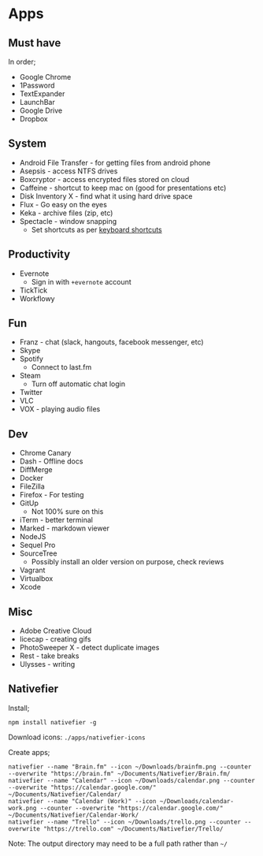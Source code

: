 Apps
====

Must have
---------

In order;

- Google Chrome
- 1Password
- TextExpander
- LaunchBar
- Google Drive
- Dropbox

System
------

- Android File Transfer - for getting files from android phone
- Asepsis - access NTFS drives
- Boxcryptor - access encrypted files stored on cloud
- Caffeine - shortcut to keep mac on (good for presentations etc)
- Disk Inventory X - find what it using hard drive space
- Flux - Go easy on the eyes
- Keka - archive files (zip, etc)
- Spectacle - window snapping
    - Set shortcuts as per [keyboard shortcuts](/misc/keyboard-shortcuts.md)

Productivity
------------

- Evernote
    - Sign in with `+evernote` account
- TickTick
- Workflowy

Fun
---

- Franz - chat (slack, hangouts, facebook messenger, etc)
- Skype
- Spotify
    - Connect to last.fm
- Steam
    - Turn off automatic chat login
- Twitter
- VLC
- VOX - playing audio files

Dev
---

- Chrome Canary
- Dash - Offline docs
- DiffMerge
- Docker
- FileZilla
- Firefox - For testing
- GitUp
    - Not 100% sure on this
- iTerm - better terminal
- Marked - markdown viewer
- NodeJS
- Sequel Pro
- SourceTree
    - Possibly install an older version on purpose, check reviews
- Vagrant
- Virtualbox
- Xcode

Misc
----

- Adobe Creative Cloud
- licecap - creating gifs
- PhotoSweeper X - detect duplicate images
- Rest - take breaks
- Ulysses - writing

Nativefier
----------

Install;

    npm install nativefier -g

Download icons: `./apps/nativefier-icons`

Create apps;

    nativefier --name "Brain.fm" --icon ~/Downloads/brainfm.png --counter --overwrite "https://brain.fm" ~/Documents/Nativefier/Brain.fm/
    nativefier --name "Calendar" --icon ~/Downloads/calendar.png --counter --overwrite "https://calendar.google.com/" ~/Documents/Nativefier/Calendar/
    nativefier --name "Calendar (Work)" --icon ~/Downloads/calendar-work.png --counter --overwrite "https://calendar.google.com/" ~/Documents/Nativefier/Calendar-Work/
    nativefier --name "Trello" --icon ~/Downloads/trello.png --counter --overwrite "https://trello.com" ~/Documents/Nativefier/Trello/

Note: The output directory may need to be a full path rather than `~/`
